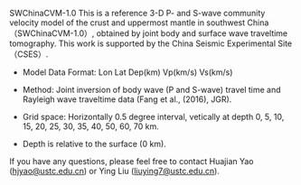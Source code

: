 SWChinaCVM-1.0
This is a reference 3-D P- and S-wave community velocity model of the crust and uppermost mantle in southwest China （SWChinaCVM-1.0）, obtained by joint body and surface wave traveltime tomography. This work is supported by the China Seismic Experimental Site（CSES）. 

* Model Data Format: Lon Lat Dep(km) Vp(km/s) Vs(km/s)

* Method: Joint inversion of body wave (P and S-wave) travel time and Rayleigh wave traveltime data (Fang et al., (2016), JGR).

* Grid space: Horizontally 0.5 degree interval, vetically at depth 0, 5, 10, 15, 20, 25, 30, 35, 40, 50, 60, 70 km.

* Depth is relative to the surface (0 km).

If you have any questions, please feel free to contact Huajian Yao (hjyao@ustc.edu.cn) or Ying Liu (liuying7@ustc.edu.cn).
